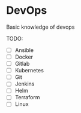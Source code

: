 # DevOps

Basic knowledge of devops


TODO:
- [ ] Ansible
- [ ] Docker
- [ ] Gitlab
- [ ] Kubernetes
- [ ] Git
- [ ] Jenkins
- [ ] Helm
- [ ] Terraform
- [ ] Linux
